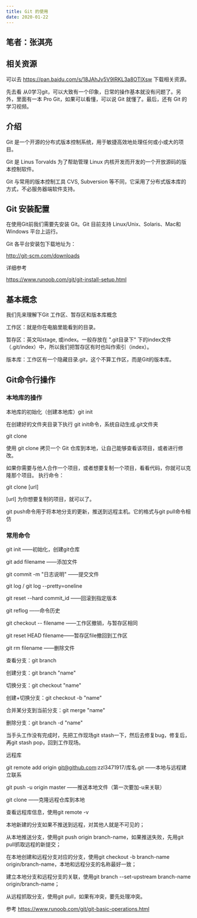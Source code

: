 ```yaml
---
title: Git 的使用
date: 2020-01-22
---
```


## 笔者：张淇亮

## 相关资源

可以去 <https://pan.baidu.com/s/18JAhJv5V9IRKL3a8OTlXsw> 下载相关资源。

先去看 从0学习git，可以大致有一个印象，日常的操作基本就没有问题了。另外，里面有一本 Pro Git，如果可以看懂，可以说 Git 就懂了。最后，还有 Git 的学习视频。

## 介绍

Git 是一个开源的分布式版本控制系统，用于敏捷高效地处理任何或小或大的项目。

Git 是 Linus Torvalds 为了帮助管理 Linux 内核开发而开发的一个开放源码的版本控制软件。

Git 与常用的版本控制工具 CVS, Subversion 等不同，它采用了分布式版本库的方式，不必服务器端软件支持。

## Git 安装配置

在使用Git前我们需要先安装 Git。Git 目前支持 Linux/Unix、Solaris、Mac和 Windows 平台上运行。

Git 各平台安装包下载地址为：

<http://git-scm.com/downloads>

详细参考

<https://www.runoob.com/git/git-install-setup.html>

## 基本概念

我们先来理解下Git 工作区、暂存区和版本库概念

工作区：就是你在电脑里能看到的目录。

暂存区：英文叫stage, 或index。一般存放在 ".git目录下" 下的index文件（.git/index）中，所以我们把暂存区有时也叫作索引（index）。

版本库：工作区有一个隐藏目录.git，这个不算工作区，而是Git的版本库。

## Git命令行操作

### 本地库的操作

本地库的初始化（创建本地库）git init

在创建好的文件夹目录下执行 git init命令，系统自动生成.git文件夹

git clone

使用 git clone 拷贝一个 Git 仓库到本地，让自己能够查看该项目，或者进行修改。

如果你需要与他人合作一个项目，或者想要复制一个项目，看看代码，你就可以克隆那个项目。 执行命令：

git clone [url]

[url] 为你想要复制的项目，就可以了。

git push命令用于将本地分支的更新，推送到远程主机。它的格式与git pull命令相仿

### 常用命令

git init ——初始化，创建git仓库

git add filename ——添加文件

git commit -m "日志说明" ——提交文件

git log / git log --pretty=oneline

git reset --hard commit_id ——回滚到指定版本

git reflog ——命令历史

git checkout -- filename ——工作区撤销，与暂存区相同

git reset HEAD filename——暂存区file撤回到工作区

git rm filename ——删除文件

查看分支：git branch

创建分支：git branch "name"

切换分支：git checkout "name"

创建+切换分支：git checkout -b "name"

合并某分支到当前分支：git merge "name"

删除分支：git branch -d "name"

当手头工作没有完成时，先把工作现场git stash一下，然后去修复bug，修复后，再git stash pop，回到工作现场。

远程库

git remote add origin git@github.com:zzl3471917/库名.git ——本地与远程建立联系

git push -u origin master ——推送本地文件（第一次要加-u来关联）

git clone ——克隆远程仓库到本地

查看远程库信息，使用git remote -v

本地新建的分支如果不推送到远程，对其他人就是不可见的；

从本地推送分支，使用git push origin branch-name，如果推送失败，先用git pull抓取远程的新提交；

在本地创建和远程分支对应的分支，使用git checkout -b branch-name origin/branch-name，本地和远程分支的名称最好一致；

建立本地分支和远程分支的关联，使用git branch --set-upstream branch-name origin/branch-name；

从远程抓取分支，使用git pull，如果有冲突，要先处理冲突。

参考 <https://www.runoob.com/git/git-basic-operations.html>
